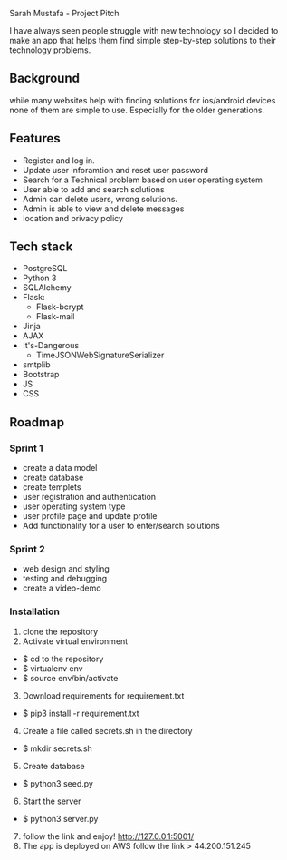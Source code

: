 Sarah Mustafa - Project Pitch

I have always seen people struggle with new technology so I decided to make an app that helps them find simple step-by-step solutions to their technology problems.
## Background
while many websites help with finding solutions for ios/android devices none of them are simple to use. Especially for the older generations.

## Features


- Register and log in.
- Update user inforamtion and reset user password
- Search for a Technical problem based on user operating system
- User able to add and search solutions 
- Admin can delete users, wrong solutions.
- Admin is able to view and delete messages
- location and privacy policy
## Tech stack

  - PostgreSQL
  - Python 3
  - SQLAlchemy 
  - Flask:
    - Flask-bcrypt
    - Flask-mail
  - Jinja
  - AJAX
  - It's-Dangerous
    - TimeJSONWebSignatureSerializer
  - smtplib
  - Bootstrap
  - JS
  - CSS
## Roadmap

### Sprint 1
- create a data model
- create database 
- create templets
- user registration and authentication
- user operating system type
- user profile page and update profile
- Add functionality for a user to enter/search solutions


### Sprint 2
- web design and styling 
- testing and debugging
- create a video-demo

### Installation
1. clone the repository 
2. Activate virtual environment
  - $ cd to the repository
  - $ virtualenv env
  - $ source env/bin/activate
3. Download requirements for requirement.txt
  - $ pip3 install -r requirement.txt
4. Create a file called secrets.sh in the directory
  - $ mkdir secrets.sh
5. Create database
  - $ python3 seed.py
6. Start the server
  - $ python3 server.py
7. follow the link and enjoy! http://127.0.0.1:5001/
8. The app is deployed on AWS follow the link > 44.200.151.245

  

